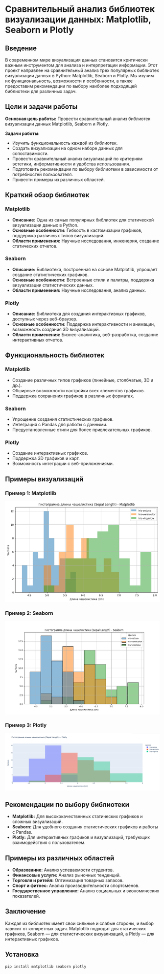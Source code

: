 # Сравнительный анализ библиотек визуализации данных: Matplotlib, Seaborn и Plotly

## Введение

В современном мире визуализация данных становится критически важным инструментом для анализа и интерпретации информации. Этот проект направлен на сравнительный анализ трех популярных библиотек визуализации данных в Python: Matplotlib, Seaborn и Plotly. Мы изучим их функциональность, возможности и особенности, а также предоставим рекомендации по выбору наиболее подходящей библиотеки для различных задач.

## Цели и задачи работы

**Основная цель работы:** Провести сравнительный анализ библиотек визуализации данных Matplotlib, Seaborn и Plotly.

**Задачи работы:**
- Изучить функциональность каждой из библиотек.
- Создать визуализации на одном наборе данных для сопоставимости.
- Провести сравнительный анализ визуализаций по критериям эстетики, информативности и удобства использования.
- Подготовить рекомендации по выбору библиотеки в зависимости от потребностей пользователя.
- Привести примеры из различных областей.

## Краткий обзор библиотек

### Matplotlib
- **Описание:** Одна из самых популярных библиотек для статической визуализации данных в Python.
- **Основные особенности:** Гибкость в кастомизации графиков, поддержка различных типов визуализаций.
- **Области применения:** Научные исследования, инженерия, создание статических отчетов.

### Seaborn
- **Описание:** Библиотека, построенная на основе Matplotlib, упрощает создание статистических графиков.
- **Основные особенности:** Встроенные стили и палитры, поддержка визуализации статистических данных.
- **Области применения:** Научные исследования, анализ данных.

### Plotly
- **Описание:** Библиотека для создания интерактивных графиков, доступных через веб-браузер.
- **Основные особенности:** Поддержка интерактивности и анимации, возможность создания 3D визуализаций.
- **Области применения:** Бизнес-аналитика, веб-разработка, создание интерактивных отчетов.

## Функциональность библиотек

### Matplotlib
- Создание различных типов графиков (линейные, столбчатые, 3D и др.).
- Обширные возможности настройки всех элементов графиков.
- Поддержка сохранения графиков в различных форматах.

### Seaborn
- Упрощение создания статистических графиков.
- Интеграция с Pandas для работы с данными.
- Предустановленные стили для более привлекательных графиков.

### Plotly
- Создание интерактивных графиков.
- Поддержка 3D графиков и карт.
- Возможность интеграции с веб-приложениями.

## Примеры визуализаций

### Пример 1: Matplotlib
![Matplotlib Example](https://github.com/3graste/Library-Comparison/blob/main/images/Matplotlib.png) 

### Пример 2: Seaborn
![Seaborn Example](https://github.com/Hayrullaev/library_Comparison/blob/main/Seaborn.png)

### Пример 3: Plotly
![Plotly Example](https://github.com/Hayrullaev/library_Comparison/blob/main/Plotly.png)

## Рекомендации по выбору библиотеки

- **Matplotlib:** Для высококачественных статических графиков и сложных визуализаций.
- **Seaborn:** Для удобного создания статистических графиков и работы с Pandas.
- **Plotly:** Для интерактивных графиков и визуализаций, требующих взаимодействия с пользователем.

## Примеры из различных областей

- **Образование:** Анализ успеваемости студентов.
- **Финансовые услуги:** Анализ рыночных тенденций.
- **Торговля и ритейл:** Оптимизация товарных запасов.
- **Спорт и фитнес:** Анализ производительности спортсменов.
- **Государственное управление:** Анализ социальных и экономических показателей.

## Заключение

Каждая из библиотек имеет свои сильные и слабые стороны, и выбор зависит от конкретных задач. Matplotlib подходит для статических графиков, Seaborn — для статистических визуализаций, а Plotly — для интерактивных графиков.

## Установка

```bash
pip install matplotlib seaborn plotly
